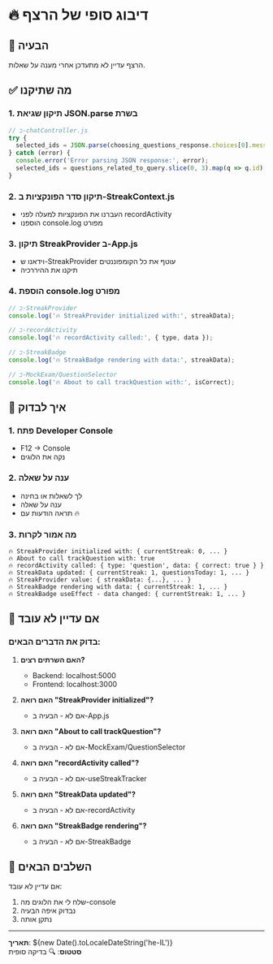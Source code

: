 # 🔥 דיבוג סופי של הרצף

## 🐛 הבעיה
הרצף עדיין לא מתעדכן אחרי מענה על שאלות.

## ✅ מה שתיקנו

### 1. **תיקון שגיאת JSON.parse בשרת**
```javascript
// ב-chatController.js
try {
  selected_ids = JSON.parse(choosing_questions_response.choices[0].message.content);
} catch (error) {
  console.error('Error parsing JSON response:', error);
  selected_ids = questions_related_to_query.slice(0, 3).map(q => q.id);
}
```

### 2. **תיקון סדר הפונקציות ב-StreakContext.js**
- העברנו את הפונקציות למעלה לפני recordActivity
- הוספנו console.log מפורט

### 3. **תיקון StreakProvider ב-App.js**
- וידאנו ש-StreakProvider עוטף את כל הקומפוננטים
- תיקנו את ההיררכיה

### 4. **הוספת console.log מפורט**
```javascript
// ב-StreakProvider
console.log('🔥 StreakProvider initialized with:', streakData);

// ב-recordActivity
console.log('🔥 recordActivity called:', { type, data });

// ב-StreakBadge
console.log('🔥 StreakBadge rendering with data:', streakData);

// ב-MockExam/QuestionSelector
console.log('🔥 About to call trackQuestion with:', isCorrect);
```

## 🧪 איך לבדוק

### 1. **פתח Developer Console**
- F12 → Console
- נקה את הלוגים

### 2. **ענה על שאלה**
- לך לשאלות או בחינה
- ענה על שאלה
- תראה הודעות עם 🔥

### 3. **מה אמור לקרות**
```
🔥 StreakProvider initialized with: { currentStreak: 0, ... }
🔥 About to call trackQuestion with: true
🔥 recordActivity called: { type: 'question', data: { correct: true } }
🔥 StreakData updated: { currentStreak: 1, questionsToday: 1, ... }
🔥 StreakProvider value: { streakData: {...}, ... }
🔥 StreakBadge rendering with data: { currentStreak: 1, ... }
🔥 StreakBadge useEffect - data changed: { currentStreak: 1, ... }
```

## 🚨 אם עדיין לא עובד

### בדוק את הדברים הבאים:

1. **האם השרתים רצים?**
   - Backend: localhost:5000
   - Frontend: localhost:3000

2. **האם רואה "StreakProvider initialized"?**
   - אם לא - הבעיה ב-App.js

3. **האם רואה "About to call trackQuestion"?**
   - אם לא - הבעיה ב-MockExam/QuestionSelector

4. **האם רואה "recordActivity called"?**
   - אם לא - הבעיה ב-useStreakTracker

5. **האם רואה "StreakData updated"?**
   - אם לא - הבעיה ב-recordActivity

6. **האם רואה "StreakBadge rendering"?**
   - אם לא - הבעיה ב-StreakBadge

## 🎯 השלבים הבאים

אם עדיין לא עובד:
1. שלח לי את הלוגים מה-console
2. נבדוק איפה הבעיה
3. נתקן אותה

---
**תאריך**: ${new Date().toLocaleDateString('he-IL')}  
**סטטוס**: 🔍 בדיקה סופית
